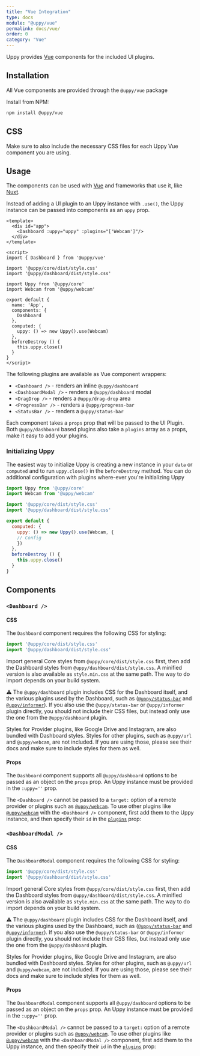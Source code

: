 ```yaml
---
title: "Vue Integration"
type: docs
module: "@uppy/vue"
permalink: docs/vue/
order: 0
category: "Vue"
---
```


Uppy provides [Vue][] components for the included UI plugins.

## Installation

All Vue components are provided through the `@uppy/vue` package

Install from NPM:

```sh
npm install @uppy/vue
```
## CSS

Make sure to also include the necessary CSS files for each Uppy Vue component you are using.

## Usage

The components can be used with [Vue][] and frameworks that use it, like [Nuxt][].

Instead of adding a UI plugin to an Uppy instance with `.use()`, the Uppy instance can be passed into components as an `uppy` prop. 

```vue
<template>
  <div id="app">
    <Dashboard :uppy="uppy" :plugins="['Webcam']"/>
  </div>
</template>

<script>
import { Dashboard } from '@uppy/vue'

import '@uppy/core/dist/style.css'
import '@uppy/dashboard/dist/style.css'

import Uppy from '@uppy/core'
import Webcam from '@uppy/webcam'

export default {
  name: 'App',
  components: {
    Dashboard
  },
  computed: {
    uppy: () => new Uppy().use(Webcam)
  },
  beforeDestroy () {
    this.uppy.close()
  }
}
</script>
```

The following plugins are available as Vue component wrappers:

 - `<Dashboard />` - renders an inline `@uppy/dashboard`
 - `<DashboardModal />` - renders a `@uppy/dashboard` modal
 - `<DragDrop />` - renders a `@uppy/drag-drop` area
 - `<ProgressBar />` - renders a `@uppy/progress-bar`
 - `<StatusBar />` - renders a `@uppy/status-bar`

Each component takes a `props` prop that will be passed to the UI Plugin. Both `@uppy/dashboard` based plugins also take a `plugins` array as a props, make it easy to add your plugins. 

### Initializing Uppy

The easiest way to initialize Uppy is creating a new instance in your `data` or `computed` and to run `uppy.close()` in the `beforeDestroy` method. You can do additional configuration with plugins where-ever you're initializing Uppy

```js
import Uppy from '@uppy/core'
import Webcam from '@uppy/webcam'

import '@uppy/core/dist/style.css'
import '@uppy/dashboard/dist/style.css'

export default {
  computed: {
    uppy: () => new Uppy().use(Webcam, {
    // Config
    })
  },
  beforeDestroy () {
    this.uppy.close()
  }
}
```

## Components

### `<Dashboard />` 
  
#### CSS

The `Dashboard` component requires the following CSS for styling:

```js
import '@uppy/core/dist/style.css'
import '@uppy/dashboard/dist/style.css'
```

Import general Core styles from `@uppy/core/dist/style.css` first, then add the Dashboard styles from `@uppy/dashboard/dist/style.css`. A minified version is also available as `style.min.css` at the same path. The way to do import depends on your build system.

⚠️ The `@uppy/dashboard` plugin includes CSS for the Dashboard itself, and the various plugins used by the Dashboard, such as ([`@uppy/status-bar`](/docs/status-bar) and [`@uppy/informer`](/docs/informer)). If you also use the `@uppy/status-bar` or `@uppy/informer` plugin directly, you should not include their CSS files, but instead only use the one from the `@uppy/dashboard` plugin.

Styles for Provider plugins, like Google Drive and Instagram, are also bundled with Dashboard styles. Styles for other plugins, such as `@uppy/url` and `@uppy/webcam`, are not included. If you are using those, please see their docs and make sure to include styles for them as well.

#### Props

The `Dashboard` component supports all `@uppy/dashboard` options to be passed as an object on the `props` prop. An Uppy instance must be provided in the `:uppy=''` prop. 

The `<Dashboard />` cannot be passed to a `target:` option of a remote provider or plugins such as [`@uppy/webcam`][]. To use other plugins like [`@uppy/webcam`][] with the `<Dashboard />` component, first add them to the Uppy instance, and then specify their `id` in the [`plugins`](/docs/dashboard/#plugins) prop:

### `<DashboardModal />` 
  
#### CSS

The `DashboardModal` component requires the following CSS for styling:

```js
import '@uppy/core/dist/style.css'
import '@uppy/dashboard/dist/style.css'
```

Import general Core styles from `@uppy/core/dist/style.css` first, then add the Dashboard styles from `@uppy/dashboard/dist/style.css`. A minified version is also available as `style.min.css` at the same path. The way to do import depends on your build system.

⚠️ The `@uppy/dashboard` plugin includes CSS for the Dashboard itself, and the various plugins used by the Dashboard, such as ([`@uppy/status-bar`](/docs/status-bar) and [`@uppy/informer`](/docs/informer)). If you also use the `@uppy/status-bar` or `@uppy/informer` plugin directly, you should not include their CSS files, but instead only use the one from the `@uppy/dashboard` plugin.

Styles for Provider plugins, like Google Drive and Instagram, are also bundled with Dashboard styles. Styles for other plugins, such as `@uppy/url` and `@uppy/webcam`, are not included. If you are using those, please see their docs and make sure to include styles for them as well.

#### Props

The `DashboardModal` component supports all `@uppy/dashboard` options to be passed as an object on the `props` prop. An Uppy instance must be provided in the `:uppy=''` prop. 

The `<DashboardModal />` cannot be passed to a `target:` option of a remote provider or plugins such as [`@uppy/webcam`][]. To use other plugins like [`@uppy/webcam`][] with the `<DashboardModal />` component, first add them to the Uppy instance, and then specify their `id` in the [`plugins`](/docs/dashboard/#plugins) prop:



[Vue]: https://vuejs.org
[Nuxt]: https://nuxtjs.org

[`@uppy/webcam`]: /docs/webcam/
